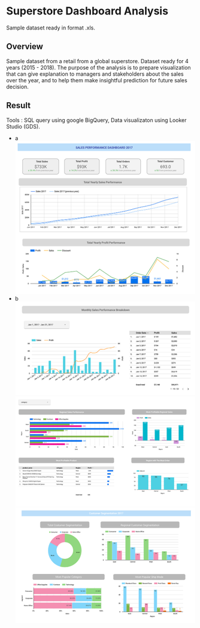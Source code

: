 # Superstore Dashboard Analysis
Sample dataset ready in format .xls.

## Overview
Sample dataset from a retail from a global superstore. Dataset ready for 4 years (2015 - 2018). 
The purpose of the analysis is to prepare visualization that can give explanation to managers and stakeholders about the sales over the year, and to help them make insightful prediction for future sales decision. 

## Result
Tools : SQL query using google BigQuery, Data visualizaton using Looker Studio (GDS). 

- a
![image](images/1.jpg)
- b
![image](images/2.jpg)
![image](images/3.jpg)
![image](images/4.jpg)
